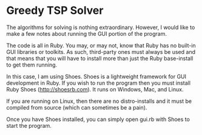 # Greedy TSP Solver

The algorithms for solving is nothing extraordinary. However, I would like 
to make a few notes about running the GUI portion of the program.

The code is all in Ruby. You may, or may not, know that Ruby has no built-in
GUI libraries or toolkits. As such, third-party ones must always be used and
that means that you will have to install more than just the Ruby base-install
to get them running.

In this case, I am using Shoes. Shoes is a lightweight framework for GUI
development in Ruby. If you wish to run the program then you must install
Ruby Shoes (http://shoesrb.com). It runs on Windows, Mac, and Linux.

If you are running on Linux, then there are no distro-installs and it must
be compiled from source (which can sometimes be a pain).

Once you have Shoes installed, you can simply open gui.rb with Shoes to start
the program.
